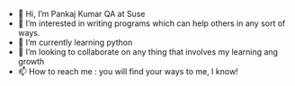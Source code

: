 - 👋 Hi, I’m Pankaj Kumar QA at Suse
- 👀 I’m interested in writing programs which can help others in any sort of ways.
- 🌱 I’m currently learning python
- 💞️ I’m looking to collaborate on any thing that involves my learning ang growth
- 📫 How to reach me : you will find your ways to me, I know!

<!---
Pk8753/Pk8753 is a ✨ special ✨ repository because its `README.md` (this file) appears on your GitHub profile.
You can click the Preview link to take a look at your changes.
--->

